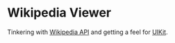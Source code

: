 Wikipedia Viewer
================

Tinkering with [Wikipedia API](https://en.wikipedia.org/wiki/Special:ApiSandbox#action=query&titles=Main%20Page&prop=revisions&rvprop=content&format=jsonfm) and getting a feel for [UIKit](https://getuikit.com/).
